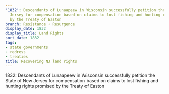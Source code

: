 ```yaml
---
'1832': Descendants of Lunaapeew in Wisconsin successfully petition the State of New
  Jersey for compensation based on claims to lost fishing and hunting rights promised
  by the Treaty of Easton
branch: Resistance + Resurgence
display_date: 1832
display_title: Land Rights
sort_date: 1832
tags:
- state governments
- redress
- treaties
title: Recovering NJ land rights
---
```


1832: Descendants of Lunaapeew in Wisconsin successfully petition the State of New Jersey for compensation based on claims to lost fishing and hunting rights promised by the Treaty of Easton